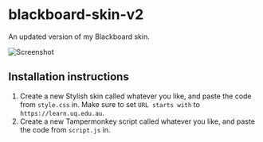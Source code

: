 # blackboard-skin-v2
An updated version of my Blackboard skin.

![Screenshot](https://i.imgur.com/LDcEXdw.png)

## Installation instructions
1. Create a new Stylish skin called whatever you like, and paste the code from `style.css` in. Make sure to set `URL starts with` to `https://learn.uq.edu.au`.
2. Create a new Tampermonkey script called whatever you like, and paste the code from `script.js` in.
